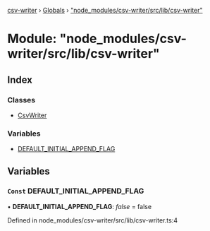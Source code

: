 [csv-writer](../README.md) › [Globals](../globals.md) › ["node_modules/csv-writer/src/lib/csv-writer"](_node_modules_csv_writer_src_lib_csv_writer_.md)

# Module: "node_modules/csv-writer/src/lib/csv-writer"

## Index

### Classes

* [CsvWriter](../classes/_node_modules_csv_writer_src_lib_csv_writer_.csvwriter.md)

### Variables

* [DEFAULT_INITIAL_APPEND_FLAG](_node_modules_csv_writer_src_lib_csv_writer_.md#const-default_initial_append_flag)

## Variables

### `Const` DEFAULT_INITIAL_APPEND_FLAG

• **DEFAULT_INITIAL_APPEND_FLAG**: *false* = false

Defined in node_modules/csv-writer/src/lib/csv-writer.ts:4
